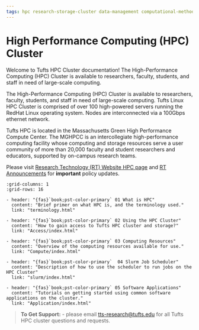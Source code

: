 ```yaml
---
tags: hpc research-storage-cluster data-management computational-methods software-installation---cluster gpu open-ondemand-(ood)
---
```

# High Performance Computing (HPC) Cluster

Welcome to Tufts HPC Cluster documentation! The High-Performance Computing (HPC) Cluster is available to researchers, faculty, students, and staff in need of large-scale computing.

The High-Performance Computing (HPC) Cluster is available to researchers, faculty, students, and staff in need of large-scale computing. Tufts Linux HPC Cluster is comprised of over 100 high-powered servers running the RedHat Linux operating system. Nodes are interconnected via a 100Gbps ethernet network.

Tufts HPC is located in the Massachusetts Green High Performance Compute Center. The MGHPCC is an intercollegiate high-performance computing facility whose computing and storage resources serve a user community of more than 20,000 faculty and student researchers and educators, supported by on-campus research teams. 


Please visit [Research Technology (RT) Website HPC page](https://it.tufts.edu/high-performance-computing) and [RT Announcements](https://it.tufts.edu/research-technology/announcements) for **important** policy updates.


```{gallery-grid}
:grid-columns: 1
:grid-rows: 16

- header: "{fas}`book;pst-color-primary` 01 What is HPC"
  content: "Brief primer on what HPC is, and the terminology used."
  link: "terminology.html"

- header: "{fas}`book;pst-color-primary` 02 Using the HPC Cluster"
  content: "How to gain access to Tufts HPC cluster and storage?"
  link: "Access/index.html"

- header: "{fas}`book;pst-color-primary` 03 Computing Resources"
  content: "Overview of the computing resources available for use."
  link: "Compute/index.html"

- header: "{fas}`book;pst-color-primary`  04 Slurm Job Scheduler"
  content: "Description of how to use the scheduler to run jobs on the HPC Cluster"
  link: "slurm/index.html"

- header: "{fas}`book;pst-color-primary` 05 Software Applications"
  content: "Tutorials on getting started using common software applications on the cluster."
  link: "Application/index.html"

```

>  **To Get Support:** - please email tts-research@tufts.edu for all Tufts HPC cluster questions and requests.

